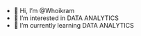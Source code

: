 - 👋 Hi, I’m @Whoikram
- 👀 I’m interested in DATA ANALYTICS
- 🌱 I’m currently learning DATA ANALYTICS
  

<!---
Whoikram/Whoikram is a ✨ special ✨ repository because its `README.md` (this file) appears on your GitHub profile.
You can click the Preview link to take a look at your changes.
--->
